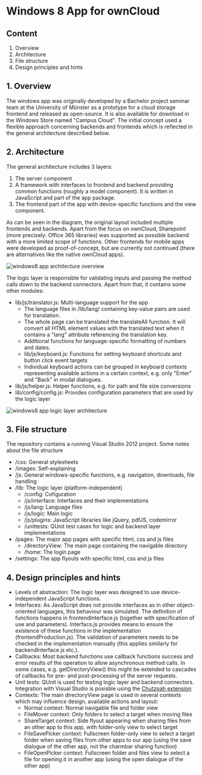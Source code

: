 # Windows 8 App for ownCloud

## Content
1. Overview
2. Architecture
3. File structure
4. Design principles and hints


## 1. Overview
The windows app was originally developed by a Bachelor project seminar team at the University of Münster as a prototype for a cloud storage frontend and released as open-source. It is also available for download in the Windows Store named "Campus Cloud".
The initial concept used a flexible approach concerning backends and frontends which is reflected in the general architecture described below.


## 2. Architecture
The general architecture includes 3 layers:

1. The server component
2. A framework with interfaces to frontend and backend providing common functions (roughly a model component). It is written in JavaScript and part of the app package.
3. The frontend part of the app with device-specific functions and the view component.

As can be seen in the diagram, the original layout included multiple frontends and backends. Apart from the focus on ownCloud, Sharepoint (more precisely: Office 365 libraries) was supported as possible backend with a more limited scope of functions. Other frontends for mobile apps were developed as proof-of-concept, but are currently not continued (there are alternatives like the native ownCloud apps).

![windows8 app architecture overview](https://raw.github.com/owncloud/windows8/master/res/architecture_overview.png "Windows 8 app architecture overview")


The logic layer is responsible for validating inputs and passing the method calls down to the backend connectors. Apart from that, it contains some other modules:
* lib/js/translator.js: Multi-language support for the app
	* The language files in /lib/lang/ containing key-value pairs are used for translation.
	* The whole page can be translated the translateAll function. It will convert all HTML element values with the translated text when it contains a "lang" attribute referencing the translation key.
	* Additional functions for language-specific formatting of numbers and dates.
	* lib/js/keyboard.js: Functions for setting keyboard shortcuts and button click event targets
	* Individual keyboard actions can be grouped in keyboard contexts representing available actions in a certain context, e.g. only "Enter" and "Back" in modal dialogues.
* lib/js/helper.js: Helper functions, e.g. for path and file size conversions
* lib/config/config.js: Provides configuration parameters that are used by the logic layer

![windows8 app logic layer architecture](https://raw.github.com/owncloud/windows8/master/res/architecture_logic_layer.png "Windows 8 app logic layer architecture")


## 3. File structure
The repository contains a running Visual Studio 2012 project. Some notes about the file structure
* /css: General stylesheets
* /images: Self-explaining
* /js: General windows-specific functions, e.g. navigation, downloads, file handling
* /lib: The logic layer (platform-independent)
	* /config: Cofiguration
	* /js/interface: Interfaces and their implementations
	* /js/lang: Language files
	* /js/logic: Main logic
	* /js/plugins: JavaScript libraries like jQuery, pdfJS, codemirror
	* /unittests: QUnit test cases for logic and backend layer implementations
* /pages: The major app pages with specific html, css and js files
	* /directoryView: The main page containing the navigable directory
	* /home: The login page
* /settings: The app flyouts with specific html, css and js files


## 4. Design principles and hints
* Levels of abstraction: The logic layer was designed to use device-independent JavaScript functions. 
* Interfaces: As JavaScript does not provide interfaces as in other object-oriented languages, this behaviour was simulated. The definition of functions happens in frontendInterface.js (together with specification of use and parameters). Interfacs.js provides means to ensure the existence of these functions in the implementation (frontendProduction.js). The validation of parameters needs to be checked in the implementation manually (this applies similarly for backendInterface.js etc.).
* Callbacks: Most backend functions use callback functions success and error results of the operation to allow asynchronous method calls. In some cases, e.g. getDirectoryView() this might be extended to cascades of callbacks for pre- and post-processing of the server requests.
* Unit tests: QUnit is used for testing logic layer and backend connectors. Integration with Visual Studio is posisble using the [Chutzpah extension](http://visualstudiogallery.msdn.microsoft.com/f8741f04-bae4-4900-81c7-7c9bfb9ed1fe)
* Contexts: The main directoryView page is used in several contexts which may influence design, available actions and layout:
	* Normal context: Normal navigable file and folder view
	* FileMover context: Only folders to select a target when moving files
	* ShareTarget context: Side flyout appearing when sharing files from an other app to this app, with folder-only view to select target
	* FileSavePicker context: Fullscreen folder-only view to select a target folder when saving files from other apps to our app (using the save dialogue of the other app, not the charmbar sharing function)
	* FileOpenPicker context: Fullscreen folder and files view to select a file for opening it in another app (using the open dialogue of the other app)